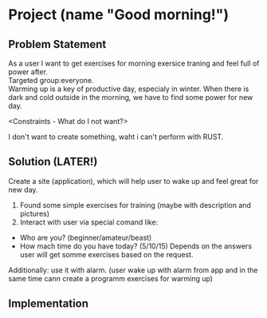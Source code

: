 # Project (name "Good morning!")

## Problem Statement


As a <user> user
I want to get exercises for morning exersice traning and feel full of power after.  
Targeted group:everyone.  
Warming up is a key of productive day, especialy in winter. When there is dark and cold outside in the morning, we have to find some power for new day.  

<Constraints - What do I not want?>

I don't want to create something, waht i can't perform with RUST.

## Solution (LATER!)
Create a site (application), which will help user to wake up and feel great for new day.
1. Found some simple exercises for training (maybe with description and pictures)
2. Interact with user via special comand like:
- Who are you? (beginner/amateur/beast)
- How mach time do you have today? (5/10/15)
Depends on the answers user will get somme exercises based on the request.

Additionally: use it with alarm. (user wake up with alarm from app and in the same time cann create a programm exercises for warming up)
## Implementation

<Share your binaries to download here>
